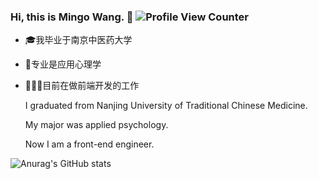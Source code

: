 
### Hi, this is Mingo Wang. :wave: ![Profile View Counter](https://komarev.com/ghpvc/?username=EtherealMingo)

- 🎓我毕业于南京中医药大学

- 🧠专业是应用心理学

- 🧑🏻‍💻目前在做前端开发的工作

  

  I graduated from Nanjing University of Traditional Chinese Medicine.
  
  My major was applied psychology.
  
  Now I am a front-end engineer.



![Anurag's GitHub stats](https://github-readme-stats.vercel.app/api?username=EtherealMingo&show_icons=true)
<!--
**EtherealMingo/EtherealMingo** is a ✨ _special_ ✨ repository because its `README.md` (this file) appears on your GitHub profile.

Here are some ideas to get you started:

- 🔭 I’m currently working on ...
- 🌱 I’m currently learning ...
- 👯 I’m looking to collaborate on ...
- 🤔 I’m looking for help with ...
- 💬 Ask me about ...
- 📫 How to reach me: ...
- 😄 Pronouns: ...
- ⚡ Fun fact: ...
-->
